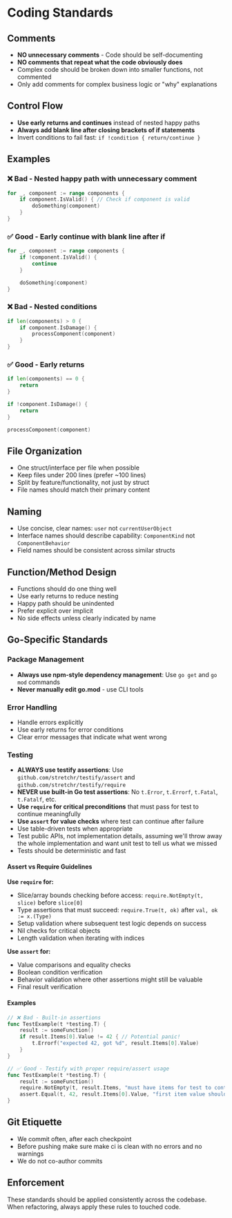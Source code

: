 # Coding Standards

## Comments

- **NO unnecessary comments** - Code should be self-documenting
- **NO comments that repeat what the code obviously does**
- Complex code should be broken down into smaller functions, not commented
- Only add comments for complex business logic or "why" explanations

## Control Flow

- **Use early returns and continues** instead of nested happy paths
- **Always add blank line after closing brackets of if statements**
- Invert conditions to fail fast: `if !condition { return/continue }`

## Examples

### ❌ Bad - Nested happy path with unnecessary comment

```go
for _, component := range components {
    if component.IsValid() { // Check if component is valid
        doSomething(component)
    }
}
```

### ✅ Good - Early continue with blank line after if

```go
for _, component := range components {
    if !component.IsValid() {
        continue
    }

    doSomething(component)
}
```

### ❌ Bad - Nested conditions

```go
if len(components) > 0 {
    if component.IsDamage() {
        processComponent(component)
    }
}
```

### ✅ Good - Early returns

```go
if len(components) == 0 {
    return
}

if !component.IsDamage() {
    return
}

processComponent(component)
```

## File Organization

- One struct/interface per file when possible
- Keep files under 200 lines (prefer ~100 lines)
- Split by feature/functionality, not just by struct
- File names should match their primary content

## Naming

- Use concise, clear names: `user` not `currentUserObject`
- Interface names should describe capability: `ComponentKind` not `ComponentBehavior`
- Field names should be consistent across similar structs

## Function/Method Design

- Functions should do one thing well
- Use early returns to reduce nesting
- Happy path should be unindented
- Prefer explicit over implicit
- No side effects unless clearly indicated by name

## Go-Specific Standards

### Package Management

- **Always use npm-style dependency management**: Use `go get` and `go mod` commands
- **Never manually edit go.mod** - use CLI tools

### Error Handling

- Handle errors explicitly
- Use early returns for error conditions
- Clear error messages that indicate what went wrong

### Testing

- **ALWAYS use testify assertions**: Use `github.com/stretchr/testify/assert` and `github.com/stretchr/testify/require`
- **NEVER use built-in Go test assertions**: No `t.Error`, `t.Errorf`, `t.Fatal`, `t.Fatalf`, etc.
- **Use `require` for critical preconditions** that must pass for test to continue meaningfully
- **Use `assert` for value checks** where test can continue after failure
- Use table-driven tests when appropriate
- Test public APIs, not implementation details, assuming we'll throw away the whole implementation and want unit test to tell us what we missed
- Tests should be deterministic and fast

#### Assert vs Require Guidelines

**Use `require` for:**
- Slice/array bounds checking before access: `require.NotEmpty(t, slice)` before `slice[0]`
- Type assertions that must succeed: `require.True(t, ok)` after `val, ok := x.(Type)`
- Setup validation where subsequent test logic depends on success
- Nil checks for critical objects
- Length validation when iterating with indices

**Use `assert` for:**
- Value comparisons and equality checks
- Boolean condition verification  
- Behavior validation where other assertions might still be valuable
- Final result verification

#### Examples

```go
// ❌ Bad - Built-in assertions
func TestExample(t *testing.T) {
    result := someFunction()
    if result.Items[0].Value != 42 { // Potential panic!
        t.Errorf("expected 42, got %d", result.Items[0].Value)
    }
}

// ✅ Good - Testify with proper require/assert usage
func TestExample(t *testing.T) {
    result := someFunction()
    require.NotEmpty(t, result.Items, "must have items for test to continue")
    assert.Equal(t, 42, result.Items[0].Value, "first item value should be 42")
}
```

## Git Etiquette

- We commit often, after each checkpoint
- Before pushing make sure make ci is clean with no errors and no warnings
- We do not co-author commits

## Enforcement

These standards should be applied consistently across the codebase. When refactoring, always apply these rules to touched code.
